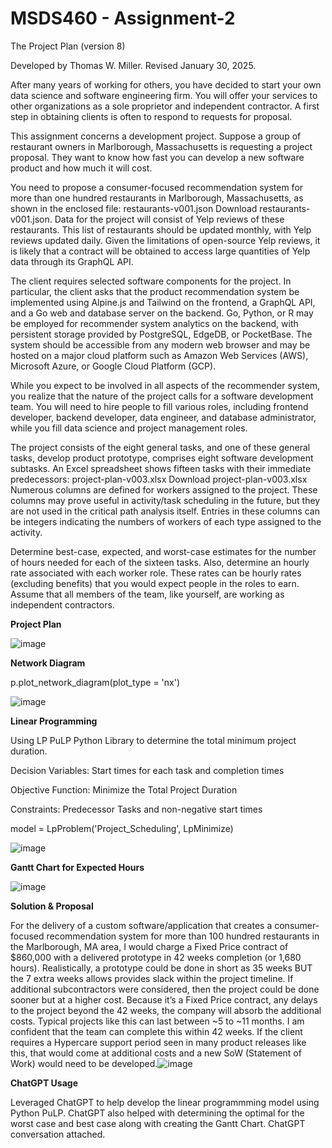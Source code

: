 # MSDS460 - Assignment-2

The Project Plan (version 8)

Developed by Thomas W. Miller. Revised January 30, 2025.

After many years of working for others, you have decided to start your own data science and software engineering firm. You will offer your services to other organizations as a sole proprietor and independent contractor. A first step in obtaining clients is often to respond to requests for proposal. 

This assignment concerns a development project. Suppose a group of restaurant owners in Marlborough, Massachusetts is requesting a project proposal. They want to know how fast you can develop a new software product and how much it will cost.

You need to propose a consumer-focused recommendation system for more than one hundred restaurants in Marlborough, Massachusetts, as shown in the enclosed file: restaurants-v001.json Download restaurants-v001.json. Data for the project will consist of Yelp reviews of these restaurants. This list of restaurants should be updated monthly, with Yelp reviews updated daily. Given the limitations of open-source Yelp reviews, it is likely that a contract will be obtained to access large quantities of Yelp data through its GraphQL API.

The client requires selected software components for the project. In particular, the client asks that the product recommendation system be implemented using Alpine.js and Tailwind on the frontend, a GraphQL API, and a Go web and database server on the backend. Go, Python, or R may be employed for recommender system analytics on the backend, with persistent storage provided by PostgreSQL, EdgeDB, or PocketBase. The system should be accessible from any modern web browser and may be hosted on a major cloud platform such as Amazon Web Services (AWS), Microsoft Azure, or Google Cloud Platform (GCP). 

While you expect to be involved in all aspects of the recommender system, you realize that the nature of the project calls for a software development team. You will need to hire people to fill various roles, including frontend developer, backend developer, data engineer, and database administrator, while you fill data science and project management roles.  

The project consists of the eight general tasks, and one of these general tasks, develop product prototype, comprises eight software development subtasks. An Excel spreadsheet shows fifteen tasks with their immediate predecessors: project-plan-v003.xlsx Download project-plan-v003.xlsx  Numerous columns are defined for workers assigned to the project. These columns may prove useful in activity/task scheduling in the future, but they are not used in the critical path analysis itself. Entries in these columns can be integers indicating the numbers of workers of each type assigned to the activity.

Determine best-case, expected, and worst-case estimates for the number of hours needed for each of the sixteen tasks. Also, determine an hourly rate associated with each worker role. These rates can be hourly rates (excluding benefits) that you would expect people in the roles to earn. Assume that all members of the team, like yourself, are working as independent contractors.

**Project Plan**

![image](https://github.com/user-attachments/assets/e0fb0b2f-55e7-44dc-8d19-7216cd279afd)

**Network Diagram**

p.plot_network_diagram(plot_type = 'nx')

![image](https://github.com/user-attachments/assets/6ef2403b-6a92-4a77-8853-871e9225345e)

**Linear Programming**

Using LP PuLP Python Library to determine the total minimum project duration.

Decision Variables: Start times for each task and completion times

Objective Function: Minimize the Total Project Duration

Constraints: Predecessor Tasks and non-negative start times

 model = LpProblem('Project_Scheduling', LpMinimize)

![image](https://github.com/user-attachments/assets/65c1f172-75a9-4c36-8b02-1dff09aa526b)

**Gantt Chart for Expected Hours**

![image](https://github.com/user-attachments/assets/1f80eddd-70c8-4f03-b427-e112bb67a348)

**Solution & Proposal**

For the delivery of a custom software/application that creates a consumer-focused recommendation system for more than 100 hundred restaurants in the Marlborough, MA area, I would charge a Fixed Price contract of $860,000 with a delivered prototype in 42 weeks completion (or 1,680 hours). Realistically, a prototype could be done in short as 35 weeks BUT the 7 extra weeks allows provides slack within the project timeline. If additional subcontractors were considered, then the project could be done sooner but at a higher cost. Because it’s a Fixed Price contract, any delays to the project beyond the 42 weeks, the company will absorb the additional costs. Typical projects like this can last between ~5 to ~11 months. I am confident that the team can complete this within 42 weeks. If the client requires a Hypercare support period seen in many product releases like this, that would come at additional costs and a new SoW (Statement of Work) would need to be developed.![image](https://github.com/user-attachments/assets/e93af9b2-fde5-4cd4-bd94-d48a15eb3b84)


**ChatGPT Usage**

Leveraged ChatGPT to help develop the linear programmming model using Python PuLP. ChatGPT also helped with determining the optimal for the worst case and best case along with creating the Gantt Chart. ChatGPT conversation attached.
